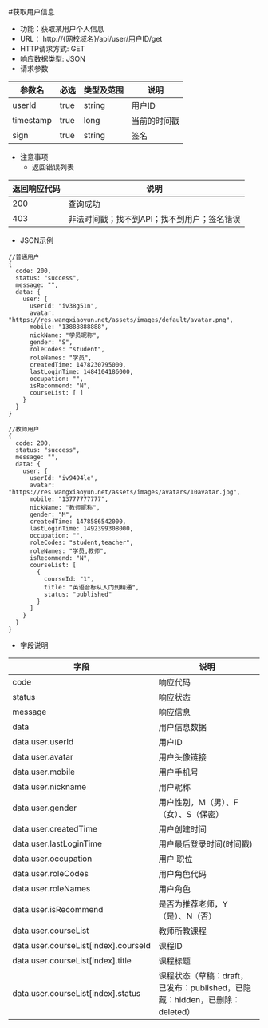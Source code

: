 #获取用户信息
* 功能：获取某用户个人信息
* URL： http://{网校域名}/api/user/用户ID/get
* HTTP请求方式: GET
* 响应数据类型: JSON
* 请求参数

|参数名|	必选|	类型及范围|	说明|
|--|--|--|--|
|userId	|true|	string|	用户ID|
|timestamp|	true|	long|	当前的时间戳|
|sign|	true|	string|	签名|

* 注意事项
  * 返回错误列表

| 返回响应代码 | 说明     |
|----------- | -------- |
| 200 | 查询成功 |
| 403 | 非法时间戳；找不到API；找不到用户；签名错误 |

* JSON示例
````
//普通用户
{
  code: 200,
  status: "success",
  message: "",
  data: {
	user: {
	  userId: "iv38g51n",
	  avatar: "https://res.wangxiaoyun.net/assets/images/default/avatar.png",
	  mobile: "13888888888",
	  nickName: "学员昵称",
	  gender: "S",
	  roleCodes: "student",
      roleNames: "学员",
	  createdTime: 1478230795000,
	  lastLoginTime: 1484104186000,
	  occupation: "",
	  isRecommend: "N",
	  courseList: [ ]
	}
  }
}
````
`````
//教师用户
{
  code: 200,
  status: "success",
  message: "",
  data: {
	user: {
	  userId: "iv9494le",
	  avatar: "https://res.wangxiaoyun.net/assets/images/avatars/10avatar.jpg",
	  mobile: "13777777777",
	  nickName: "教师昵称",
	  gender: "M",
	  createdTime: 1478586542000,
	  lastLoginTime: 1492399308000,
	  occupation: "",
	  roleCodes: "student,teacher",
	  roleNames: "学员,教师",
	  isRecommend: "N",
	  courseList: [
	    {
	  	  courseId: "1",
	  	  title: "英语音标从入门到精通",
	  	  status: "published"
	    }
	  ]
  	}
  }
}
``````
* 字段说明

|字段|	说明|
|---|----|
|code	|响应代码|
|status|	响应状态|
|message	|响应信息|
|data|	用户信息数据|
|data.user.userId	|用户ID|
|data.user.avatar	|用户头像链接|
|data.user.mobile	|用户手机号|
|data.user.nickname	|用户昵称|
|data.user.gender	|用户性别，M（男）、F（女）、S（保密）|
|data.user.createdTime|	用户创建时间|
|data.user.lastLoginTime|	用户最后登录时间(时间戳)|
|data.user.occupation	|用户 职位|
|data.user.roleCodes	|用户角色代码|
|data.user.roleNames	|用户角色|
|data.user.isRecommend	|是否为推荐老师，Y（是）、N（否）|
|data.user.courseList	|教师所教课程|
|data.user.courseList\[index\].courseId	|课程ID|
|data.user.courseList\[index\].title	|课程标题|
|data.user.courseList\[index\].status	|课程状态（草稿：draft，已发布：published，已隐藏：hidden，已删除：deleted）|